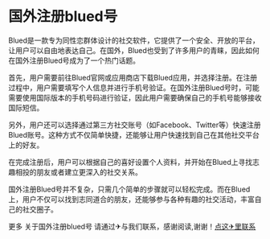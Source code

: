 # 国外注册blued号

Blued是一款专为同性恋群体设计的社交软件，它提供了一个安全、开放的平台，让用户可以自由地表达自己。在国外，Blued也受到了许多用户的青睐，因此如何在国外注册Blued号成为了一个热门话题。

首先，用户需要前往Blued官网或应用商店下载Blued应用，并选择注册。在注册过程中，用户需要填写个人信息并进行手机号验证。在国外注册Blued号时，可能需要使用国际版本的手机号码进行验证，因此用户需要确保自己的手机号能够接收国际短信。

另外，用户还可以选择通过第三方社交账号（如Facebook、Twitter等）快速注册Blued账号。这种方式不仅简单快捷，还能够让用户快速找到自己在其他社交平台上的好友。

在完成注册后，用户可以根据自己的喜好设置个人资料，并开始在Blued上寻找志趣相投的朋友或者建立更深入的社交关系。

国外注册Blued号并不复杂，只需几个简单的步骤就可以轻松完成。而在Blued上，用户不仅可以找到志同道合的朋友，还能够参与各种有趣的社交活动，丰富自己的社交圈子。

更多 关于国外注册blued号 请通过✈与我们联系，感谢阅读,谢谢！[点这✈里联系](https://a.k02.cc)